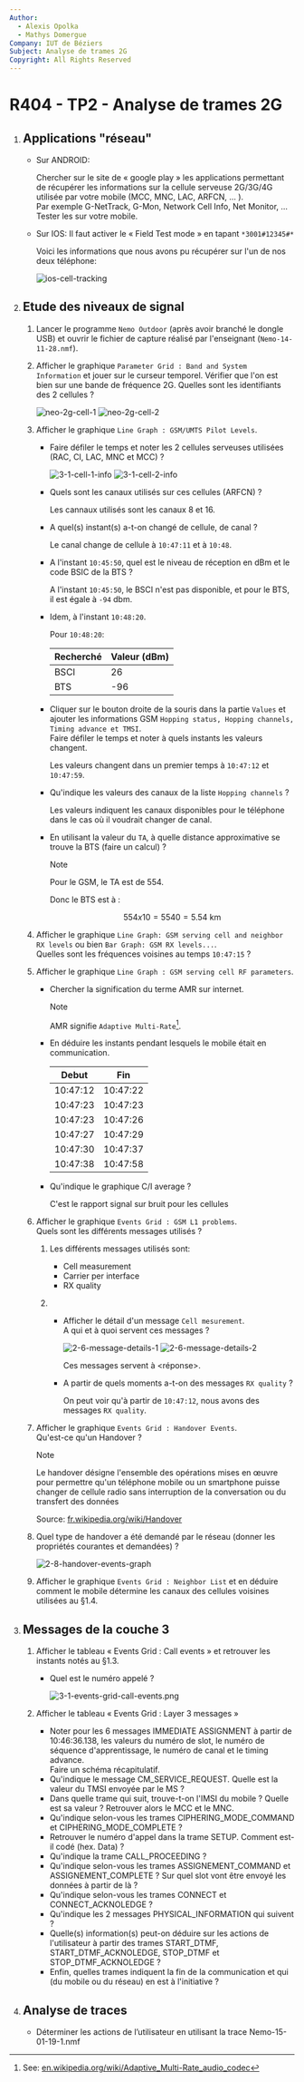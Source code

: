 ```yaml
---
Author:
  - Alexis Opolka
  - Mathys Domergue
Company: IUT de Béziers
Subject: Analyse de trames 2G
Copyright: All Rights Reserved
---
```


# R404 - TP2 - Analyse de trames 2G

1. ## Applications "réseau"

    - Sur ANDROID:

        Chercher sur le site de « google play » les applications permettant de récupérer les informations sur la cellule serveuse
        2G/3G/4G utilisée par votre mobile (MCC, MNC, LAC, ARFCN, ... ).  
        Par exemple G-NetTrack, G-Mon, Network Cell Info, Net Monitor, ...  
        Tester les sur votre mobile.

    - Sur IOS: Il faut activer le « Field Test mode » en tapant `*3001#12345#*`

        Voici les informations que nous avons pu récupérer sur l'un de nos deux téléphone:

        ![ios-cell-tracking](./src/img/tp2/ios-tracking.jpg)

1. ## Etude des niveaux de signal

    1. Lancer le programme `Nemo Outdoor` (après avoir branché le dongle USB) et ouvrir le fichier de capture réalisé par l'enseignant (`Nemo-14-11-28.nmf`).
    1. Afficher le graphique `Parameter Grid : Band and System Information` et jouer sur le curseur temporel.
        Vérifier que l'on est bien sur une bande de fréquence 2G. Quelles sont les identifiants des 2 cellules ?

        ![neo-2g-cell-1](./src/img/tp2/neo-2g-cell-1.png)
        ![neo-2g-cell-2](./src/img/tp2/neo-2g-cell-2.png)

    1. Afficher le graphique `Line Graph : GSM/UMTS Pilot Levels`.

        - Faire défiler le temps et noter les 2 cellules serveuses utilisées (RAC, CI, LAC, MNC et MCC) ?

            ![3-1-cell-1-info](./src/img/tp2/2-3-1-cell-1-info.png)
            ![3-1-cell-2-info](./src/img/tp2/2-3-1-cell-2-info.png)

        - Quels sont les canaux utilisés sur ces cellules (ARFCN) ?

            Les cannaux utilisés sont les canaux 8 et 16.  

        - A quel(s) instant(s) a-t-on changé de cellule, de canal ?  

            Le canal change de cellule à `10:47:11` et à `10:48`.  

        - A l'instant `10:45:50`, quel est le niveau de réception en dBm et le code BSIC de la BTS ?

            A  l'instant `10:45:50`, le BSCI n'est pas disponible, et pour le BTS, il est égale à `-94` dbm.

        - Idem, à l'instant `10:48:20`.

            Pour `10:48:20`:

            | Recherché | Valeur (dBm) |
            | --------- | ------------ |
            | BSCI      | 26           |
            | BTS       | -96          |

        - Cliquer sur le bouton droite de la souris dans la partie `Values` et ajouter les informations GSM `Hopping status, Hopping channels, Timing advance et TMSI`.  
            Faire défiler le temps et noter à quels instants les valeurs changent.

            Les valeurs changent dans un premier temps à `10:47:12` et `10:47:59`.  

        - Qu'indique les valeurs des canaux de la liste `Hopping channels` ?  

            Les valeurs indiquent les canaux disponibles pour le téléphone dans le cas où il voudrait changer de canal.

        - En utilisant la valeur du `TA`, à quelle distance approximative se trouve la BTS (faire un calcul) ?

            > [!NOTE]
            > Pour le GSM, le TA est de 554.

            Donc le BTS est à :

            $$
                554 x 10 = 5540 = 5.54 \text{ km}
            $$  

    1. Afficher le graphique `Line Graph: GSM serving cell and neighbor RX levels` ou bien `Bar Graph: GSM RX levels...`.  
        Quelles sont les fréquences voisines au temps `10:47:15` ?

    1. Afficher le graphique `Line Graph : GSM serving cell RF parameters`.

        - Chercher la signification du terme AMR sur internet.

            > [!NOTE]
            > AMR signifie `Adaptive Multi-Rate`[^1].

            [^1]: See: [en.wikipedia.org/wiki/Adaptive_Multi-Rate_audio_codec](https://en.wikipedia.org/wiki/Adaptive_Multi-Rate_audio_codec)

        - En déduire les instants pendant lesquels le mobile était en communication.  

            | Debut    | Fin      |
            | -------- | -------- |
            | 10:47:12 | 10:47:22 |
            | 10:47:23 | 10:47:23 |
            | 10:47:23 | 10:47:26 |
            | 10:47:27 | 10:47:29 |
            | 10:47:30 | 10:47:37 |
            | 10:47:38 | 10:47:58 |

        - Qu'indique le graphique C/I average ?

            C'est le rapport signal sur bruit pour les cellules

    1. Afficher le graphique `Events Grid : GSM L1 problems`.  
        Quels sont les différents messages utilisés ?

        1. Les différents messages utilisés sont:

           - Cell measurement
           - Carrier per interface
           - RX quality

        2. &nbsp;
           - Afficher le détail d'un message `Cell mesurement`.  
                A qui et à quoi servent ces messages ?

                ![2-6-message-details-1](./src/img/tp2/2-6-message-details-1.png)
                ![2-6-message-details-2](./src/img/tp2/2-6-message-details-2.png)

                Ces messages servent à <réponse>.

           - A partir de quels moments a-t-on des messages `RX quality` ?

                On peut voir qu'à partir de `10:47:12`, nous avons des messages `RX quality`.

    1. Afficher le graphique `Events Grid : Handover Events`.  
        Qu'est-ce qu'un Handover ?

        > [!NOTE]
        > Le handover désigne l'ensemble des opérations mises en œuvre pour permettre qu'un téléphone mobile
        > ou un smartphone puisse changer de cellule radio sans interruption de la conversation ou du transfert des données
        >
        > Source: [fr.wikipedia.org/wiki/Handover](https://fr.wikipedia.org/wiki/Handover)

    1. Quel type de handover a été demandé par le réseau (donner les propriétés courantes et demandées) ?

        ![2-8-handover-events-graph](./src/img/tp2/2-8-handover-events-graph.png)

    1. Afficher le graphique `Events Grid : Neighbor List` et en déduire comment le mobile détermine les canaux des cellules voisines utilisées au §1.4.

1. ## Messages de la couche 3

    1. Afficher le tableau « Events Grid : Call events » et retrouver les instants notés au §1.3.

        - Quel est le numéro appelé ?

            ![3-1-events-grid-call-events.png](./src/img/tp2/3-1-events-grid-call-events.png)

    2. Afficher le tableau « Events Grid : Layer 3 messages »

        - Noter pour les 6 messages IMMEDIATE ASSIGNMENT à partir de 10:46:36.138, les valeurs du numéro de slot, le numéro de séquence d'apprentissage, le numéro de canal et le timing advance.  
            Faire un schéma récapitulatif.
        - Qu'indique le message CM_SERVICE_REQUEST. Quelle est la valeur du TMSI envoyée par le MS ?
        - Dans quelle trame qui suit, trouve-t-on l'IMSI du mobile ? Quelle est sa valeur ? Retrouver alors le MCC et le MNC.
        - Qu'indique selon-vous les trames CIPHERING_MODE_COMMAND et CIPHERING_MODE_COMPLETE ?
        - Retrouver le numéro d'appel dans la trame SETUP. Comment est-il codé (hex. Data) ?
        - Qu'indique la trame CALL_PROCEEDING ?
        - Qu'indique selon-vous les trames ASSIGNEMENT_COMMAND et ASSIGNEMENT_COMPLETE ? Sur quel slot vont être envoyé les données à partir de là ?
        - Qu'indique selon-vous les trames CONNECT et CONNECT_ACKNOLEDGE ?
        - Qu'indique les 2 messages PHYSICAL_INFORMATION qui suivent ?
        - Quelle(s)   information(s)   peut-on   déduire   sur   les   actions   de   l'utilisateur   à   partir   des   trames   START_DTMF, START_DTMF_ACKNOLEDGE, STOP_DTMF et STOP_DTMF_ACKNOLEDGE ?
        - Enfin, quelles trames indiquent la fin de la communication et qui (du mobile ou du réseau) en est à l'initiative ?

3. ## Analyse de traces

    - Déterminer les actions de l’utilisateur en utilisant la trace Nemo-15-01-19-1.nmf

